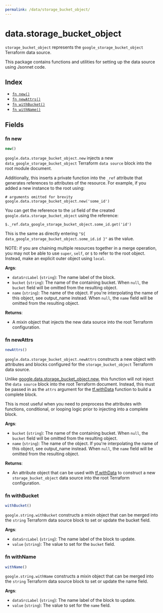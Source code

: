```yaml
---
permalink: /data/storage_bucket_object/
---
```


# data.storage_bucket_object

`storage_bucket_object` represents the `google_storage_bucket_object` Terraform data source.



This package contains functions and utilities for setting up the data source using Jsonnet code.


## Index

* [`fn new()`](#fn-new)
* [`fn newAttrs()`](#fn-newattrs)
* [`fn withBucket()`](#fn-withbucket)
* [`fn withName()`](#fn-withname)

## Fields

### fn new

```ts
new()
```


`google.data.storage_bucket_object.new` injects a new `data_google_storage_bucket_object` Terraform `data source`
block into the root module document.

Additionally, this inserts a private function into the `_ref` attribute that generates references to attributes of the
resource. For example, if you added a new instance to the root using:

    # arguments omitted for brevity
    google.data.storage_bucket_object.new('some_id')

You can get the reference to the `id` field of the created `google.data.storage_bucket_object` using the reference:

    $._ref.data_google_storage_bucket_object.some_id.get('id')

This is the same as directly entering `"${ data_google_storage_bucket_object.some_id.id }"` as the value.

NOTE: if you are chaining multiple resources together in a merge operation, you may not be able to use `super`, `self`,
or `$` to refer to the root object. Instead, make an explicit outer object using `local`.

**Args**:
  - `dataSrcLabel` (`string`): The name label of the block.
  - `bucket` (`string`): The name of the containing bucket. When `null`, the `bucket` field will be omitted from the resulting object.
  - `name` (`string`): The name of the object. If you&#39;re interpolating the name of this object, see output_name instead. When `null`, the `name` field will be omitted from the resulting object.

**Returns**:
- A mixin object that injects the new data source into the root Terraform configuration.


### fn newAttrs

```ts
newAttrs()
```


`google.data.storage_bucket_object.newAttrs` constructs a new object with attributes and blocks configured for the `storage_bucket_object`
Terraform data source.

Unlike [google.data.storage_bucket_object.new](#fn-storage_bucket_objectnew), this function will not inject the `data source`
block into the root Terraform document. Instead, this must be passed in as the `attrs` argument for the
[tf.withData](https://github.com/tf-libsonnet/core/tree/main/docs#fn-withdata) function to build a complete block.

This is most useful when you need to preprocess the attributes with functions, conditional, or looping logic prior to
injecting into a complete block.

**Args**:
  - `bucket` (`string`): The name of the containing bucket. When `null`, the `bucket` field will be omitted from the resulting object.
  - `name` (`string`): The name of the object. If you&#39;re interpolating the name of this object, see output_name instead. When `null`, the `name` field will be omitted from the resulting object.

**Returns**:
  - An attribute object that can be used with [tf.withData](https://github.com/tf-libsonnet/core/tree/main/docs#fn-withdata) to construct a new `storage_bucket_object` data source into the root Terraform configuration.


### fn withBucket

```ts
withBucket()
```

`google.string.withBucket` constructs a mixin object that can be merged into the `string`
Terraform data source block to set or update the bucket field.



**Args**:
  - `dataSrcLabel` (`string`): The name label of the block to update.
  - `value` (`string`): The value to set for the `bucket` field.


### fn withName

```ts
withName()
```

`google.string.withName` constructs a mixin object that can be merged into the `string`
Terraform data source block to set or update the name field.



**Args**:
  - `dataSrcLabel` (`string`): The name label of the block to update.
  - `value` (`string`): The value to set for the `name` field.
